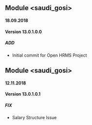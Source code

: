 ## Module <saudi_gosi>

#### 18.09.2018
#### Version 13.0.1.0.0
##### ADD
- Initial commit for Open HRMS Project


## Module <saudi_gosi>

#### 12.11.2018
#### Version 13.0.1.0.1
##### FIX
- Salary Structure Issue
